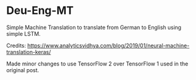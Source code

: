 # Deu-Eng-MT
Simple Machine Translation to translate from German to English using simple LSTM.

Credits: https://www.analyticsvidhya.com/blog/2019/01/neural-machine-translation-keras/

Made minor changes to use TensorFlow 2 over TensorFlow 1 used in the original post.
